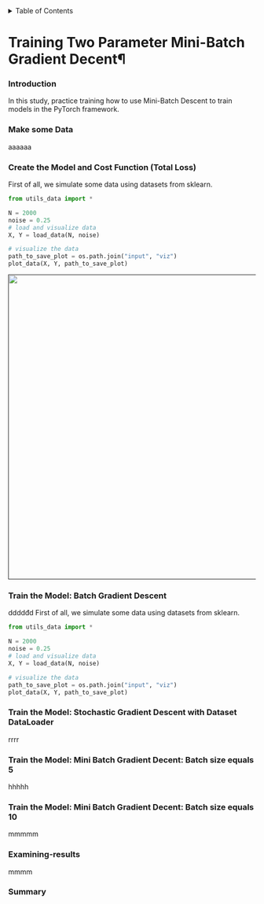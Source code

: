 <details>
  <summary>Table of Contents</summary>
  <ol>
    <li>
      <a href="#introduction">Introduction</a>
    </li>
    <li><a href="#Make some Data">Make some Data</a></li>
    <li><a href="#Create the Model and Cost Function (Total Loss)">Create the Model and Cost Function (Total Loss)</a></li>
    <li><a href="#Train the Model: Batch Gradient Descent">Train the Model: Batch Gradient Descent</a></li>
    <li><a href="#Train the Model: Stochastic Gradient Descent with Dataset DataLoader">Train the Model: Stochastic Gradient Descent with Dataset DataLoader</a></li>
    <li><a href="#Train the Model: Mini Batch Gradient Decent: Batch size equals 5">Train the Model: Mini Batch Gradient Decent: Batch size equals 5</a></li>
    <li><a href="#Train the Model: Mini Batch Gradient Decent: Batch size equals 10">Train the Model: Mini Batch Gradient Decent: Batch size equals 10</a></li>
    <li><a href="#examining-results">Examining results</a></li>
    <li><a href="#summary">Summary</a></li>

  </ol>
</details>

# Training Two Parameter Mini-Batch Gradient Decent¶

### Introduction
In this study, practice training how to use Mini-Batch Descent to train models in the PyTorch framework.




### Make some Data
aaaaaa
### Create the Model and Cost Function (Total Loss)

First of all, we simulate some data using datasets from sklearn.

```python
from utils_data import *

N = 2000
noise = 0.25
# load and visualize data
X, Y = load_data(N, noise)

# visualize the data
path_to_save_plot = os.path.join("input", "viz")
plot_data(X, Y, path_to_save_plot)
```

<p align="center">
  <a href="">
    <img src="/input/viz/viz.png" width="620" alt=""/>
  </a>
</p>



### Train the Model: Batch Gradient Descent
ddddđd
First of all, we simulate some data using datasets from sklearn.

```python
from utils_data import *

N = 2000
noise = 0.25
# load and visualize data
X, Y = load_data(N, noise)

# visualize the data
path_to_save_plot = os.path.join("input", "viz")
plot_data(X, Y, path_to_save_plot)
```

### Train the Model: Stochastic Gradient Descent with Dataset DataLoader




rrrr
### Train the Model: Mini Batch Gradient Decent: Batch size equals 5




hhhhh
### Train the Model: Mini Batch Gradient Decent: Batch size equals 10




mmmmm
### Examining-results
mmmm







### Summary

